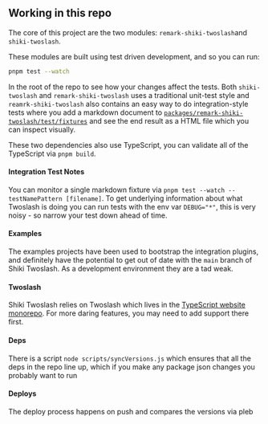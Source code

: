 ## Working in this repo

The core of this project are the two modules: `remark-shiki-twoslash`and `shiki-twoslash`.

These modules are built using test driven development, and so you can run:

```sh
pnpm test --watch
```

In the root of the repo to see how your changes affect the tests. Both `shiki-twoslash` and `remark-shiki-twoslash` uses a traditional unit-test style and `reamrk-shiki-twoslash` also contains an easy way to do integration-style tests where you add a markdown document to [`packages/remark-shiki-twoslash/test/fixtures`](packages/remark-shiki-twoslash/test/fixtures) and see the end result as a HTML file which you can inspect visually. 

These two dependencies also use TypeScript, you can validate all of the TypeScript via `pnpm build`. 

#### Integration Test Notes

You can monitor a single markdown fixture via `pnpm test --watch --testNamePattern [filename]`. 
To get underlying information about what Twoslash is doing you can run tests with the env var `DEBUG="*"`, this is very noisy - so narrow your test down ahead of time.

#### Examples

The examples projects have been used to bootstrap the integration plugins, and definitely have the potential to get out of date with the `main` branch of Shiki Twoslash. As a development environment they are a tad weak.

#### Twoslash

Shiki Twoslash relies on Twoslash which lives in the [TypeScript website monorepo](https://github.com/microsoft/TypeScript-Website/tree/v2/packages/ts-twoslasher). For more daring features, you may need to add support there first.

#### Deps

There is a script `node scripts/syncVersions.js` which ensures that all the deps in the repo line up, which if you make any package json changes you probably want to run

#### Deploys 

The deploy process happens on push and compares the versions via pleb